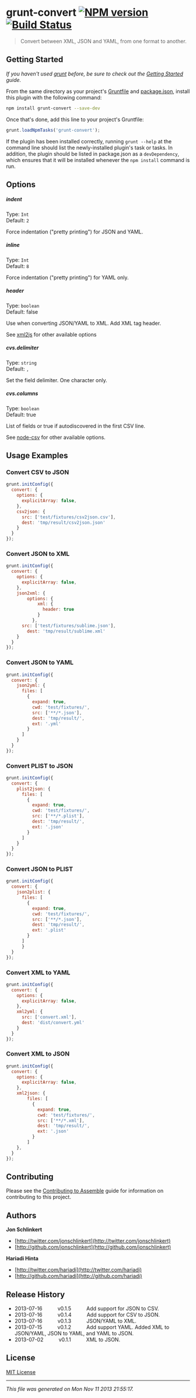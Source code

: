 # grunt-convert [![NPM version](https://badge.fury.io/js/grunt-convert.png)](http://badge.fury.io/js/grunt-convert)  [![Build Status](https://travis-ci.org/assemble/grunt-convert.png)](https://travis-ci.org/assemble/grunt-convert)

> Convert between XML, JSON and YAML, from one format to another.

## Getting Started

_If you haven't used [grunt][] before, be sure to check out the [Getting Started][] guide._

From the same directory as your project's [Gruntfile][Getting Started] and [package.json][], install this plugin with the following command:

```bash
npm install grunt-convert --save-dev
```

Once that's done, add this line to your project's Gruntfile:

```js
grunt.loadNpmTasks('grunt-convert');
```

If the plugin has been installed correctly, running `grunt --help` at the command line should list the newly-installed plugin's task or tasks. In addition, the plugin should be listed in package.json as a `devDependency`, which ensures that it will be installed whenever the `npm install` command is run.

[grunt]: http://gruntjs.com/
[Getting Started]: https://github.com/gruntjs/grunt/blob/devel/docs/getting_started.md
[package.json]: https://npmjs.org/doc/json.html


## Options

##### indent
Type: `Int`  
Default: `2`

Force indentation ("pretty printing") for JSON and YAML.

##### inline
Type: `Int`  
Default: `8`

Force indentation ("pretty printing")  for YAML only.

##### header
Type: `boolean`  
Default: false

Use when converting JSON/YAML to XML. Add XML tag header.

See [xml2js](https://github.com/Leonidas-from-XIV/node-xml2js#options) for other available options

##### cvs.delimiter
Type: `string`  
Default: `,`

Set the field delimiter. One character only.

##### cvs.columns
Type: `boolean`  
Default: true

List of fields or true if autodiscovered in the first CSV line.

See [node-csv](https://github.com/wdavidw/node-csv/blob/master/doc/from.md#from.options) for other available options.


## Usage Examples


### Convert CSV to JSON

```js
grunt.initConfig({
  convert: {
    options: {
      explicitArray: false,
    },
    csv2json: {
      src: ['test/fixtures/csv2json.csv'],
      dest: 'tmp/result/csv2json.json'
    }
  }
});
```



### Convert JSON to XML

```js
grunt.initConfig({
  convert: {
    options: {
      explicitArray: false,
    },
    json2xml: {
	    options: {
		    xml: {
		      header: true
		    }
		  },
      src: ['test/fixtures/sublime.json'],
  		dest: 'tmp/result/sublime.xml'
    }
  }
});
```


### Convert JSON to YAML

```js
grunt.initConfig({
  convert: {
    json2yml: {
      files: [
        {
          expand: true,
          cwd: 'test/fixtures/',
          src: ['**/*.json'],
          dest: 'tmp/result/',
          ext: '.yml'
        }
      ]
    }
  }
});
```


### Convert PLIST to JSON

```js
grunt.initConfig({
  convert: {
    plist2json: {
      files: [
        {
          expand: true,
          cwd: 'test/fixtures/',
          src: ['**/*.plist'],
          dest: 'tmp/result/',
          ext: '.json'
        }
      ]
    }
  }
});
```

### Convert JSON to PLIST

```js
grunt.initConfig({
  convert: {
    json2plist: {
      files: [
        {
          expand: true,
          cwd: 'test/fixtures/',
          src: ['**/*.json'],
          dest: 'tmp/result/',
          ext: '.plist'
        }
      ]
      }
  }
});
```



### Convert XML to YAML

```js
grunt.initConfig({
  convert: {
    options: {
      explicitArray: false,
    },
    xml2yml: {
      src: ['convert.xml'],
      dest: 'dist/convert.yml'
    }
  }
});
```

### Convert XML to JSON

```js
grunt.initConfig({
  convert: {
    options: {
      explicitArray: false,
    },
	xml2json: {
		files: [
		  {
		    expand: true,
		    cwd: 'test/fixtures/',
		    src: ['**/*.xml'],
		    dest: 'tmp/result/',
		    ext: '.json'
		  }
		]
	},
  }
});
```


## Contributing

Please see the [Contributing to Assemble](http://assemble.io/contributing) guide for information on contributing to this project.

## Authors

**Jon Schlinkert**

+ [http://twitter.com/jonschlinkert](http://twitter.com/jonschlinkert)
+ [http://github.com/jonschlinkert](http://github.com/jonschlinkert)

**Hariadi Hinta**

+ [http://twitter.com/hariadi](http://twitter.com/hariadi)
+ [http://github.com/hariadi](http://github.com/hariadi)


## Release History

 * 2013-07-16   v0.1.5   Add support for JSON to CSV.
 * 2013-07-16   v0.1.4   Add support for CSV to JSON.
 * 2013-07-16   v0.1.3   JSON/YAML to XML.
 * 2013-07-15   v0.1.2   Add support YAML. Added XML to JSON/YAML, JSON to YAML, and YAML to JSON.
 * 2013-07-02   v0.1.1   XML to JSON.
 


## License
[MIT License](LICENSE-MIT)

***

_This file was generated on Mon Nov 11 2013 21:55:17._